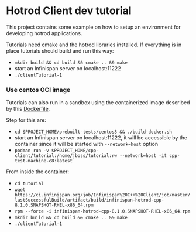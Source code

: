 # Hotrod Client dev tutorial

This project contains some example on how to setup an environment for developing hotrod applications.



Tutorials need cmake and the hotrod libraries installed. If everything is in place tutorials should build and run this way:
- `mkdir build && cd build && cmake .. && make`
- start an Infinispan server on localhost:11222
- `./clientTutorial-1`

### Use centos OCI image
Tutorials can also run in a sandbox using the containerized image described by this [Dockerfile](https://github.com/infinispan/cpp-client/blob/master/prebuilt-tests/centos8/Dockerfile).

Step for this are:
- `cd $PROJECT_HOME/prebuilt-tests/centos8 && ./build-docker.sh`
- start an Infinispan server on localhost:11222, it will be accessible by the container since it will be started with `--network=host` option
- `podman run -v $PROJECT_HOME/cpp-client/tutorial:/home/jboss/tutorial:rw --network=host -it cpp-test-machine-c8:latest`

From inside the container:
- `cd tutorial`
- `wget https://ci.infinispan.org/job/Infinispan%20C++%20Client/job/master/lastSuccessfulBuild/artifact/build/infinispan-hotrod-cpp-8.1.0.SNAPSHOT-RHEL-x86_64.rpm`
- `rpm --force -i infinispan-hotrod-cpp-8.1.0.SNAPSHOT-RHEL-x86_64.rpm`
- `mkdir build && cd build && cmake .. && make`
- `./clientTutorial-1`
